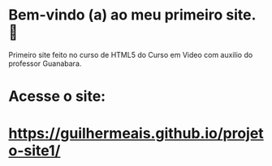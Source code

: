 # Bem-vindo (a) ao meu primeiro site.🙂
 Primeiro site feito no curso de HTML5 do Curso em Video com auxilio do professor Guanabara.

# Acesse o site: 
# https://guilhermeais.github.io/projeto-site1/
